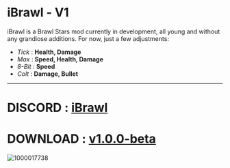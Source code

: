 # iBrawl - V1

iBrawl is a Brawl Stars mod currently in development, all young and without any grandiose additions. For now, just a few adjustments:

- _Tick_ : **Health, Damage**
- _Max_ : **Speed, Health, Damage**
- _8-Bit_ : **Speed**
- _Colt_ : **Damage, Bullet**

--------

# DISCORD : [iBrawl](https://dsc.gg/ibrawl)
# DOWNLOAD : [v1.0.0-beta](https://github.com/TheLaval/iBrawl/releases/tag/v1.0.0-beta)
![1000017738](https://github.com/user-attachments/assets/e962986d-92f0-49ed-8d1e-6d57fbeeecef)


